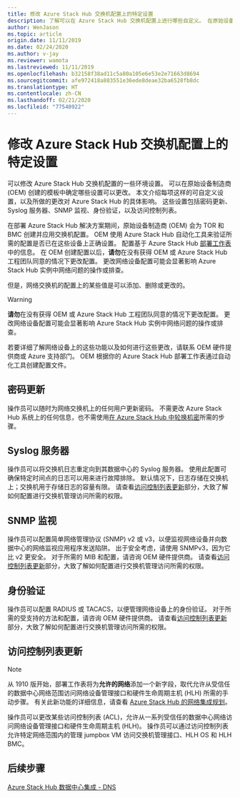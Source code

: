 ```yaml
---
title: 修改 Azure Stack Hub 交换机配置上的特定设置
description: 了解可以在 Azure Stack Hub 交换机配置上进行哪些自定义。 在原始设备制造商 (OEM) 创建配置以后，请勿在没有获得 OEM 或 Microsoft Azure Stack Hub 工程团队同意的情况下更改它。
author: WenJason
ms.topic: article
origin.date: 11/11/2019
ms.date: 02/24/2020
ms.author: v-jay
ms.reviewer: wamota
ms.lastreviewed: 11/11/2019
ms.openlocfilehash: b32158f38ad11c5a80a105e6e53e2e71663d8694
ms.sourcegitcommit: afe972418a883551e36ede8deae32ba6528fb8dc
ms.translationtype: HT
ms.contentlocale: zh-CN
ms.lasthandoff: 02/21/2020
ms.locfileid: "77540922"
---
```

#  <a name="modify-specific-settings-on-your-azure-stack-hub-switch-configuration"></a>修改 Azure Stack Hub 交换机配置上的特定设置

可以修改 Azure Stack Hub 交换机配置的一些环境设置。 可以在原始设备制造商 (OEM) 创建的模板中确定哪些设置可以更改。 本文介绍每项这样的可自定义设置，以及所做的更改对 Azure Stack Hub 的具体影响。 这些设置包括密码更新、Syslog 服务器、SNMP 监视、身份验证，以及访问控制列表。 

在部署 Azure Stack Hub 解决方案期间，原始设备制造商 (OEM) 会为 TOR 和 BMC 创建并应用交换机配置。 OEM 使用 Azure Stack Hub 自动化工具来验证所需的配置是否已在这些设备上正确设置。 配置基于 Azure Stack Hub [部署工作表](azure-stack-deployment-worksheet.md)中的信息。 在 OEM 创建配置以后，**请勿**在没有获得 OEM 或 Azure Stack Hub 工程团队同意的情况下更改配置。 更改网络设备配置可能会显著影响 Azure Stack Hub 实例中网络问题的操作或排查。

但是，网络交换机的配置上的某些值是可以添加、删除或更改的。

>[!Warning]  
> **请勿**在没有获得 OEM 或 Azure Stack Hub 工程团队同意的情况下更改配置。 更改网络设备配置可能会显著影响 Azure Stack Hub 实例中网络问题的操作或排查。
>
> 若要详细了解网络设备上的这些功能以及如何进行这些更改，请联系 OEM 硬件提供商或 Azure 支持部门。 OEM 根据你的 Azure Stack Hub 部署工作表通过自动化工具创建配置文件。 

## <a name="password-update"></a>密码更新

操作员可以随时为网络交换机上的任何用户更新密码。 不需更改 Azure Stack Hub 系统上的任何信息，也不需使用[在 Azure Stack Hub 中轮换机密](azure-stack-rotate-secrets.md)所需的步骤。

## <a name="syslog-server"></a>Syslog 服务器

操作员可以将交换机日志重定向到其数据中心的 Syslog 服务器。 使用此配置可确保特定时间点的日志可以用来进行故障排除。 默认情况下，日志存储在交换机上；交换机用于存储日志的容量有限。 请查看[访问控制列表更新](#access-control-list-updates)部分，大致了解如何配置进行交换机管理访问所需的权限。

## <a name="snmp-monitoring"></a>SNMP 监视

操作员可以配置简单网络管理协议 (SNMP) v2 或 v3，以便监视网络设备并向数据中心的网络监视应用程序发送陷阱。 出于安全考虑，请使用 SNMPv3，因为它比 v2 更安全。 对于所需的 MIB 和配置，请咨询 OEM 硬件提供商。 请查看[访问控制列表更新](#access-control-list-updates)部分，大致了解如何配置进行交换机管理访问所需的权限。

## <a name="authentication"></a>身份验证

操作员可以配置 RADIUS 或 TACACS，以便管理网络设备上的身份验证。 对于所需的受支持的方法和配置，请咨询 OEM 硬件提供商。  请查看[访问控制列表更新](#access-control-list-updates)部分，大致了解如何配置进行交换机管理访问所需的权限。

## <a name="access-control-list-updates"></a>访问控制列表更新

> [!NOTE]
> 从 1910 版开始，部署工作表将为**允许的网络**添加一个新字段，取代允许从受信任的数据中心网络范围访问网络设备管理接口和硬件生命周期主机 (HLH) 所需的手动步骤。 有关此新功能的详细信息，请查看 [Azure Stack Hub 的网络集成规划](azure-stack-network.md#permitted-networks)。

操作员可以更改某些访问控制列表 (ACL)，允许从一系列受信任的数据中心网络访问网络设备管理接口和硬件生命周期主机 (HLH)。 操作员可以通过访问控制列表允许特定网络范围内的管理 jumpbox VM 访问交换机管理接口、HLH OS 和 HLH BMC。

## <a name="next-steps"></a>后续步骤

[Azure Stack Hub 数据中心集成 - DNS](azure-stack-integrate-dns.md)
